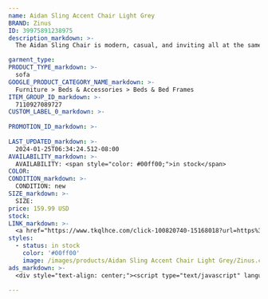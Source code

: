 ```yaml
---
name: Aidan Sling Accent Chair Light Grey
BRAND: Zinus
ID: 39975891238975
description_markdown: >-
  The Aidan Sling Chair is modern, casual, and inviting all at the same time! A relaxed sling design and contemporary square frame gives you the extra dose of style you’re looking for. Its comfy cushioning is filled with shredded foam that molds to your shape when you take a seat. With an extra roomy design, you can curl up, stretch out, or kick back. Available in five stylish colors: oatmeal beige, dark grey, light grey, navy and black.

garment_type:
PRODUCT_TYPE_markdown: >-
  sofa
GOOGLE_PRODUCT_CATEGORY_NAME_markdown: >-
  Furniture > Beds & Accessories > Beds & Bed Frames
ITEM_GROUP_ID_markdown: >-
  7110927089727
CUSTOM_LABEL_0_markdown: >-
  
PROMOTION_ID_markdown: >-
  
LAST_UPDATED_markdown: >-
  2024-01-25T06:34:24.512-08:00
AVAILABILITY_markdown: >-
  AVAILABILITY: <span style="color: #00ff00;">in stock</span>
COLOR:
CONDITION_markdown: >-
  CONDITION: new
SIZE_markdown: >-
  SIZE: 
price: 159.99 USD
stock: 
LINK_markdown: >-
  <a href="https://www.tkqlhce.com/click-100820740-15168018?url=https%3A%2F%2Fwww.zinus.com%2Fproducts%2Faidan-sling-accent-chair%3Fvariant%3D39975891238975" target="_blank" style="display: inline-block; padding: 10px 20px; font-size: 16px; text-align: center; text-decoration: none; cursor: pointer; border: 1px solid #3498db; color: #3498db; background-color: #fff; border-radius: 5px; transition: background-color 0.3s;">Go to Product</a>
styles:
  - status: in stock
    color: '#00ff00'
    image: /images/products/Aidan Sling Accent Chair Light Grey/Zinus.com_AidanSlingAccentChair_LightGrey.jpg
ads_markdown: >-
  <div style="text-align: center;"><script type="text/javascript" language="javascript" src="https://www.kqzyfj.com/placeholder-53972247?target=_top&mouseover=N"></script></div>

---
```

